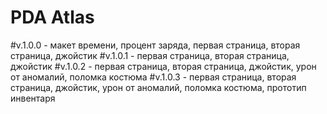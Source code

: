 # PDA Atlas

#v.1.0.0 - макет времени, процент заряда, первая страница, вторая страница, джойстик
#v.1.0.1 - первая страница, вторая страница, джойстик
#v.1.0.2 - первая страница, вторая страница, джойстик, урон от аномалий, поломка костюма
#v.1.0.3 - первая страница, вторая страница, джойстик, урон от аномалий, поломка костюма, прототип инвентаря
